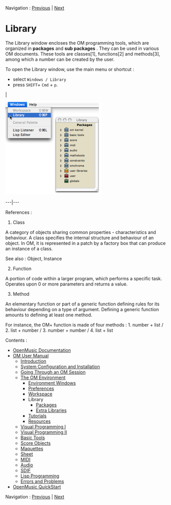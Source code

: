 
Navigation : [Previous](WS-ImportExport "page précédente\(Import /
Export\)") | [Next](Packages "Next\(Packages\)")

# Library


The Library window encloses the OM programming tools, which are organized in
**packages** and  **sub packages** . They can be used in various OM documents.
These tools are classes[1], functions[2] and methods[3], among which a number
can be created by the user.

To open the Library window, use the main menu or shortcut :

  * select `Windows / Library`
  * press `SHIFT`\+ `Cmd` \+ `p`.

|

[![](../res/libwindow_2.png)](../res/libwindow_1.png "Cliquez pour agrandir")  
  
---|---  
  
References :

  1. Class

A category of objects sharing common properties - characteristics and
behaviour. A class specifies the internal structure and behaviour of an
object. In OM, it is represented in a patch by a factory box that can produce
an instance of a class.

See also : Object, Instance

  2. Function

A  portion of code within a larger program, which performs a specific task.
Operates upon 0 or more parameters and returns a value.

  3. Method

An elementary function or part of a generic function defining rules for its
behaviour depending on a type of argument. Defining a generic function amounts
to defining at least one method.

For instance, the OM+ function is made of four methods : 1. number + list / 2.
list + number / 3. number + number / 4. list + list

Contents :

  * [OpenMusic Documentation](OM-Documentation)
  * [OM User Manual](OM-User-Manual)
    * [Introduction](00-Contents)
    * [System Configuration and Installation](Installation)
    * [Going Through an OM Session](Goingthrough)
    * [The OM Environment](Environment)
      * [Environment Windows](MainWindows)
      * [Preferences](Preferences)
      * [Workspace](Workspace)
      * Library
        * [Packages](Packages)
        * [Extra Libraries](UserLibraries)
      * [Tutorials](Tutorials)
      * [Resources](resources)
    * [Visual Programming I](BasicVisualProgramming)
    * [Visual Programming II](AdvancedVisualProgramming)
    * [Basic Tools](BasicObjects)
    * [Score Objects](ScoreObjects)
    * [Maquettes](Maquettes)
    * [Sheet](Sheet)
    * [MIDI](MIDI)
    * [Audio](Audio)
    * [SDIF](SDIF)
    * [Lisp Programming](Lisp)
    * [Errors and Problems](errors)
  * [OpenMusic QuickStart](QuickStart-Chapters)

Navigation : [Previous](WS-ImportExport "page précédente\(Import /
Export\)") | [Next](Packages "Next\(Packages\)")

